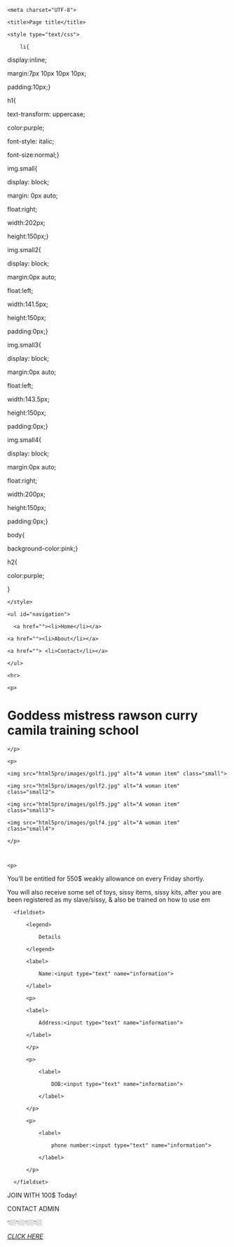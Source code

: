 <!DOCTYPE html>

<html lang="en">

<head>

    <meta charset="UTF-8">

    <title>Page title</title>

    <style type="text/css">

        li{

display:inline;

margin:7px 10px 10px 10px;

padding:10px;}

h1{

text-transform: uppercase;

color:purple;

font-style: italic;

font-size:normal;}

img.small{ 

display: block; 

margin: 0px auto;

float:right;

width:202px;

height:150px;} 

img.small2{

display: block;

margin:0px auto;

float:left;

width:141.5px;

height:150px;

padding:0px;}

img.small3{

display: block;

margin:0px auto;

float:left;

width:143.5px;

height:150px;

padding:0px;}

img.small4{

display: block;

margin:0px auto;

float:right;

width:200px;

height:150px;

padding:0px;}

body{

background-color:pink;}

h2{

color:purple;

}

    </style>

</head>

<body>

    <ul id="navigation">

      <a href=""><li>Home</li></a>

    <a href=""><li>About</li></a>  

    <a href=""> <li>Contact</li></a>    

    </ul>

    <hr>

    <p>

<h1> Goddess mistress rawson curry camila training school</h1>

    </p>

    <p>

    <img src="html5pro/images/golf1.jpg" alt="A woman item" class="small">

    <img src="html5pro/images/golf2.jpg" alt="A woman item" class="small2">

    <img src="html5pro/images/golf5.jpg" alt="A woman item" class="small3">

    <img src="html5pro/images/golf4.jpg" alt="A woman item" class="small4">

    </p>

    

    <p>

  You’ll be entitled for 550$ weakly allowance on every Friday shortly.

  </p>

  <p>

 You will also receive some set of toys, sissy items, sissy kits, after you are been registered as my slave/sissy, & also be trained on how to use em

  </p>

  <p>

      <fieldset>

          <legend>

              Details

          </legend>

          <label>

              Name:<input type="text" name="information">

          </label>

          <p>

          <label>

              Address:<input type="text" name="information">

          </label>

          </p>

          <p>

              <label>

                  DOB:<input type="text" name="information">

              </label>

          </p>

          <p>

              <label>

                  phone number:<input type="text" name="information">

              </label>

          </p>

      </fieldset>

  </p>

 <p>

JOIN WITH 100$ Today!

</p>

<p>

CONTACT ADMIN 

</p>

👇🏼👇🏼👇🏼👇🏼

<p>

 <a href="https://instagram.com/rawson_curry_camila?igshid=MmIzYWVlNDQ5Yg==">*CLICK HERE* </a>

</p>

</body>

</html>

